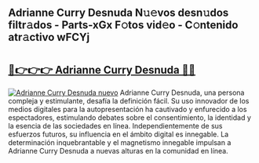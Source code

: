 ## Adrianne Curry Desnuda N𝚞𝚎vos desn𝚞dos filtr𝚊dos - Parts-xGx F𝚘tos vid𝚎o - C𝚘ntenido atr𝚊ctivo wFCYj

# <h2><a href="http://mb4tutx.tromn.icu/?c=Adrianne+Curry+Desnuda">🔗👉👉👉 Adrianne Curry Desnuda 🔗🔗</a></h2>

[![Adrianne Curry Desnuda nuevo](https://i.imgur.com/pEAQMta.gif)](http://mb4tutx.tromn.icu/?c=Adrianne+Curry+Desnuda)
Adrianne Curry Desnuda, una persona compleja y estimulante, desafía la definición fácil. Su uso innovador de los medios digitales para la autopresentación ha cautivado y enfurecido a los espectadores, estimulando debates sobre el consentimiento, la identidad y la esencia de las sociedades en línea. Independientemente de sus esfuerzos futuros, su influencia en el ámbito digital es innegable. La determinación inquebrantable y el magnetismo innegable impulsan a Adrianne Curry Desnuda a nuevas alturas en la comunidad en línea.
